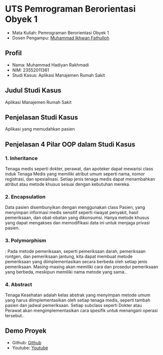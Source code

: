 # UTS Pemrograman Berorientasi Obyek 1
<ul>
  <li>Mata Kuliah: Pemrograman Berorientasi Obyek 1</li>
  <li>Dosen Pengampu: <a href="https://github.com/Muhammad-Ikhwan-Fathulloh">Muhammad Ikhwan Fathulloh</a></li>
</ul>

## Profil
<ul>
  <li>Nama: Muhammad Hadiyan Rakhmadi</li>
  <li>NIM: 23552011361</li>
  <li>Studi Kasus: Aplikasi Manajemen Rumah Sakit</li>
</ul>

## Judul Studi Kasus
<p>Aplikasi Manajemen Rumah Sakit</p>

## Penjelasan Studi Kasus
<p>Aplikasi yang memudahkan pasien</p>

## Penjelasan 4 Pilar OOP dalam Studi Kasus

### 1. Inheritance
<p>Tenaga medis seperti dokter, perawat, dan apoteker dapat
mewarisi class induk Tenaga Medis yang memiliki atribut umum seperti
nama, nomor registrasi, dan spesialisasi. Setiap jenis tenaga medis dapat
menambahkan atribut atau metode khusus sesuai dengan kebutuhan mereka.
</p>

### 2. Encapsulation
<p>Data pasien disembunyikan dengan menggunakan class
Pasien, yang menyimpan informasi medis sensitif seperti riwayat penyakit,
hasil pemeriksaan, dan obat-obatan yang dikonsumsi. Hanya metode khusus
yang dapat mengakses dan memodifikasi data ini untuk menjaga privasi pasien.</p>

### 3. Polymorphism
<p>: Pada metode pemeriksaan, seperti pemeriksaan darah,
pemeriksaan rontgen, dan pemeriksaan jantung, kita dapat membuat metode
pemeriksaan yang diimplementasikan secara berbeda oleh setiap jenis
pemeriksaan. Masing-masing akan memiliki cara dan prosedur pemeriksaan
yang berbeda, meskipun memiliki nama metode yang sama..</p>

### 4. Abstract
<p>Tenaga Kesehatan adalah kelas abstrak yang menyimpan
metode umum yang harus diimplementasikan oleh setiap tenaga medis,
seperti tambah pasien dan jadwal pemeriksaan. Setiap subclass seperti
Dokter atau Perawat akan mengimplementasikan cara spesifik untuk
menangani operasi tersebut..</p>

## Demo Proyek
<ul>
  <li>Github: <a href="https://github.com/Hadiyan666/UTS_PBO1_223PB_23552011361">Github</a></li>
  <li>Youtube: <a href="https://youtu.be/8I8EQBfU8IE">Youtube</a></li>
</ul>
